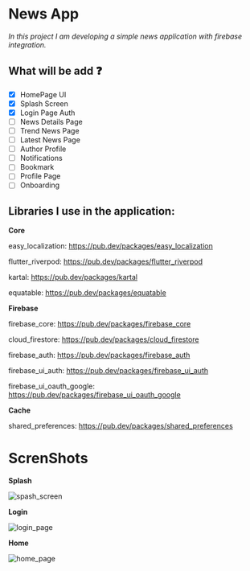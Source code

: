 # News App
*In this project I am developing a simple news application with firebase integration.*
## What will be add  ❓

- [x] HomePage UI
- [x] Splash Screen
- [x] Login Page Auth
- [ ] News Details Page
- [ ] Trend News Page
- [ ] Latest News Page
- [ ] Author Profile
- [ ] Notifications
- [ ] Bookmark
- [ ] Profile Page
- [ ] Onboarding

## Libraries I use in the application:

**Core**

easy_localization: https://pub.dev/packages/easy_localization

flutter_riverpod: https://pub.dev/packages/flutter_riverpod

kartal: https://pub.dev/packages/kartal

equatable: https://pub.dev/packages/equatable


 **Firebase**
 
 
firebase_core: https://pub.dev/packages/firebase_core

cloud_firestore: https://pub.dev/packages/cloud_firestore

firebase_auth: https://pub.dev/packages/firebase_auth

firebase_ui_auth: https://pub.dev/packages/firebase_ui_auth

firebase_ui_oauth_google: https://pub.dev/packages/firebase_ui_oauth_google

**Cache**

shared_preferences: https://pub.dev/packages/shared_preferences


# ScrenShots

**Splash**

![spash_screen](https://user-images.githubusercontent.com/86023697/227773089-142cc663-ad7d-40e7-a651-09ab530af14b.png)

**Login**

![login_page](https://user-images.githubusercontent.com/86023697/227773098-d3c25792-1243-4588-b196-a84fd2cdef07.png)

**Home**

![home_page](https://user-images.githubusercontent.com/86023697/227773101-cf8270ce-4236-45ab-91d1-1e9ced6b1733.png)




